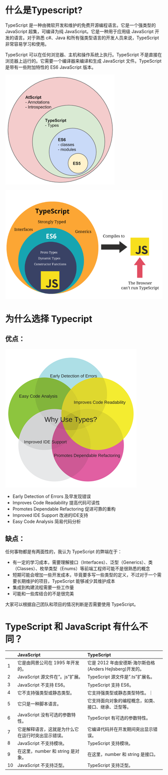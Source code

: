 # 什么是Typescript?

TypeScript 是一种由微软开发和维护的免费开源编程语言。它是一个强类型的 JavaScript 超集，可编译为纯 JavaScript。它是一种用于应用级 JavaScript 开发的语言。对于熟悉 c\#、Java 和所有强类型语言的开发人员来说，TypeScript 非常容易学习和使用。

TypeScript 可以在任何浏览器、主机和操作系统上执行。TypeScript 不是直接在浏览器上运行的。它需要一个编译器来编译和生成 JavaScript 文件。TypeScript 是带有一些附加特性的 ES6 JavaScript 版本。

![](../asserts/imgs/01.png)

![](../asserts/imgs/02.png)


# 为什么选择 Typecript

## 优点：

![](../asserts/imgs/03.png)

* Early Detection of Errors  及早发现错误
* Improves Code Readability 提高代码可读性
* Promotes Dependable Refactoring 促进可靠的重构
* Improved IDE Support 改进的IDE支持
* Easy Code Analysis  简易代码分析

## 缺点：

任何事物都是有两面性的，我认为 TypeScript 的弊端在于：

* 有一定的学习成本，需要理解接口（Interfaces）、泛型（Generics）、类（Classes）、枚举类型（Enums）等前端工程师可能不是很熟悉的概念
* 短期可能会增加一些开发成本，毕竟要多写一些类型的定义，不过对于一个需要长期维护的项目，TypeScript 能够减少其维护成本
* 集成到构建流程需要一些工作量
* 可能和一些库结合的不是很完美

大家可以根据自己团队和项目的情况判断是否需要使用 TypeScript。



# TypeScript 和 JavaScript 有什么不同？

|  | JavaScript | TypeScript |
| :--- | :--- | :--- |
| 1 | 它是由网景公司在 1995 年开发的。 | 它是 2012 年由安德斯·海尔斯伯格\(Anders Hejlsberg\)开发的。 |
| 2 | JavaScript 源文件在”。js”扩展。 | TypeScript 源文件是”.ts”扩展名。 |
| 3 | JavaScript 不支持 ES6。 | TypeScript 支持 ES6。 |
| 4 | 它不支持强类型或静态类型。 | 它支持强类型或静态类型特性。｜ |
| 5 | 它只是一种脚本语言。 | 它支持面向对象的编程概念，如类、接口、继承、泛型等。 |
| 6 | JavaScript 没有可选的参数特性。 | TypeScript 有可选的参数特性。 |
| 7 | 它是解释语言，这就是为什么它在运行时突出显示错误。 | 它编译代码并在开发期间突出显示错误。 |
| 8 | JavaScript 不支持模块。 | TypeScript 支持模块。 |
| 9 | 在这里，number 和 string 是对象。 | 在这里，number 和 string 是接口。 |
| 10 | JavaScript 不支持泛型。 | TypeScript 支持泛型。 |



